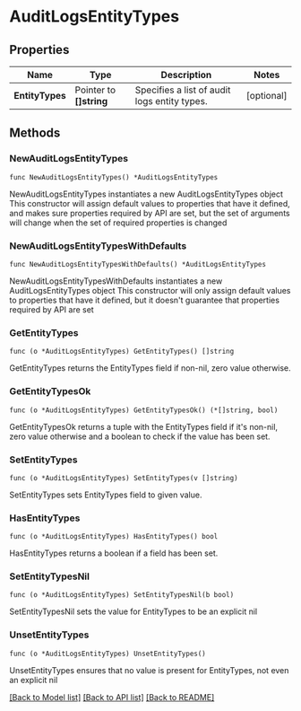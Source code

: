 # AuditLogsEntityTypes

## Properties

Name | Type | Description | Notes
------------ | ------------- | ------------- | -------------
**EntityTypes** | Pointer to **[]string** | Specifies a list of audit logs entity types. | [optional] 

## Methods

### NewAuditLogsEntityTypes

`func NewAuditLogsEntityTypes() *AuditLogsEntityTypes`

NewAuditLogsEntityTypes instantiates a new AuditLogsEntityTypes object
This constructor will assign default values to properties that have it defined,
and makes sure properties required by API are set, but the set of arguments
will change when the set of required properties is changed

### NewAuditLogsEntityTypesWithDefaults

`func NewAuditLogsEntityTypesWithDefaults() *AuditLogsEntityTypes`

NewAuditLogsEntityTypesWithDefaults instantiates a new AuditLogsEntityTypes object
This constructor will only assign default values to properties that have it defined,
but it doesn't guarantee that properties required by API are set

### GetEntityTypes

`func (o *AuditLogsEntityTypes) GetEntityTypes() []string`

GetEntityTypes returns the EntityTypes field if non-nil, zero value otherwise.

### GetEntityTypesOk

`func (o *AuditLogsEntityTypes) GetEntityTypesOk() (*[]string, bool)`

GetEntityTypesOk returns a tuple with the EntityTypes field if it's non-nil, zero value otherwise
and a boolean to check if the value has been set.

### SetEntityTypes

`func (o *AuditLogsEntityTypes) SetEntityTypes(v []string)`

SetEntityTypes sets EntityTypes field to given value.

### HasEntityTypes

`func (o *AuditLogsEntityTypes) HasEntityTypes() bool`

HasEntityTypes returns a boolean if a field has been set.

### SetEntityTypesNil

`func (o *AuditLogsEntityTypes) SetEntityTypesNil(b bool)`

 SetEntityTypesNil sets the value for EntityTypes to be an explicit nil

### UnsetEntityTypes
`func (o *AuditLogsEntityTypes) UnsetEntityTypes()`

UnsetEntityTypes ensures that no value is present for EntityTypes, not even an explicit nil

[[Back to Model list]](../README.md#documentation-for-models) [[Back to API list]](../README.md#documentation-for-api-endpoints) [[Back to README]](../README.md)


